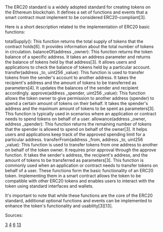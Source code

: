 The ERC20 standard is a widely adopted standard for creating tokens on the Ethereum blockchain. It defines a set of functions and events that a smart contract must implement to be considered ERC20-compliant[3].

Here is a short description related to the implementation of ERC20 basic functions:

totalSupply(): 
This function returns the total supply of tokens that the contract holds[6]. It provides information about the total number of tokens in circulation.
balanceOf(address _owner): 
This function returns the token balance of a specific address. It takes an address parameter and returns the balance of tokens held by that address[3]. It allows users and applications to check the balance of tokens held by a particular account.
transfer(address _to, uint256 _value): 
This function is used to transfer tokens from the sender's account to another address. It takes the recipient's address and the amount of tokens to be transferred as parameters[4]. It updates the balances of the sender and recipient accordingly.
approve(address _spender, uint256 _value): 
This function allows the token owner to give permission to another address (spender) to spend a certain amount of tokens on their behalf. It takes the spender's address and the maximum amount of tokens to be spent as parameters[3]. This function is typically used in scenarios where an application or contract needs to spend tokens on behalf of a user.
allowance(address _owner, address _spender):
 This function returns the remaining number of tokens that the spender is allowed to spend on behalf of the owner[3]. It helps users and applications keep track of the approved spending limit for a particular address.
transferFrom(address _from, address _to, uint256 _value):
This function is used to transfer tokens from one address to another on behalf of the token owner. It requires prior approval through the approve function. It takes the sender's address, the recipient's address, and the amount of tokens to be transferred as parameters[3]. This function is commonly used when an application or contract needs to transfer tokens on behalf of a user.
These functions form the basic functionality of an ERC20 token. Implementing them in a smart contract allows the token to be compatible with other ERC20 tokens and enables users to interact with the token using standard interfaces and wallets.

It's important to note that while these functions are the core of the ERC20 standard, additional optional functions and events can be implemented to enhance the token's functionality and usability[3][13].

Sources:

[3](https://www.toptal.com/ethereum/create-erc20-token-tutorial)
[4](https://docs.openzeppelin.com/contracts/4.x/api/token/erc20)
[6](https://academy.binance.com/en/articles/an-introduction-to-erc-20-tokens)
[13](https://medium.com/coinmonks/openzeppelins-erc20-sol-contract-deep-dive-8294d15ea403)

















